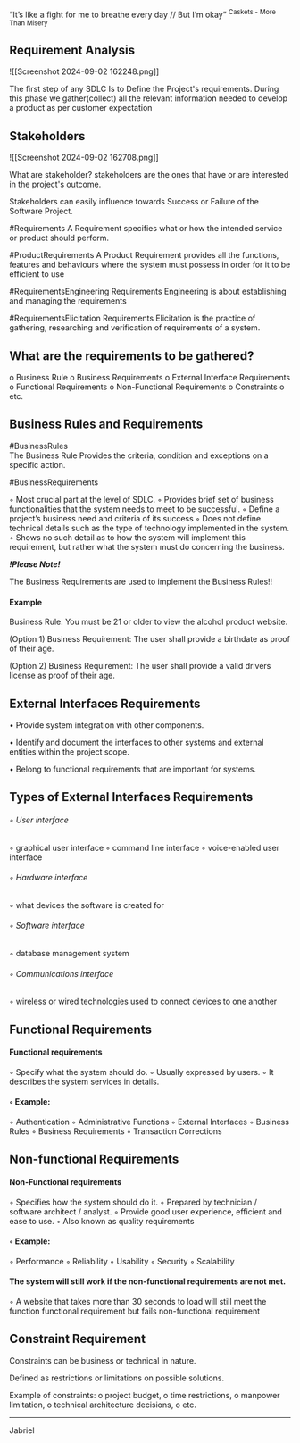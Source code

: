 “It’s like a fight for me to breathe every day // But I’m okay”
<sup>Caskets - More Than Misery</sup>

## Requirement Analysis

![[Screenshot 2024-09-02 162248.png]]


The first step of any SDLC Is to Define the Project's requirements.
During this phase we gather(collect) all the relevant information needed to develop a 
product as per customer expectation

## Stakeholders

![[Screenshot 2024-09-02 162708.png]]

What are stakeholder? stakeholders are the ones that have or are interested  in the project's outcome.

Stakeholders can easily influence towards Success or Failure of the Software Project.


#Requirements
 A Requirement specifies what or how the intended service or product should perform.

#ProductRequirements 
A Product Requirement provides all the functions, features and behaviours where the system must possess in order for it to be efficient to use

#RequirementsEngineering
Requirements Engineering is about establishing and managing the requirements

#RequirementsElicitation
Requirements Elicitation is the practice of gathering, researching and verification of requirements of a system.


## What are the requirements to be gathered?

o Business Rule 
o Business Requirements 
o External Interface Requirements 
o Functional Requirements 
o Non-Functional Requirements 
o Constraints 
o etc.

## Business Rules and Requirements

#BusinessRules\
The Business Rule Provides the criteria, condition and exceptions on a specific action.

#BusinessRequirements

◦ Most crucial part at the level of SDLC. 
◦ Provides brief set of business functionalities that the system needs to meet to be successful. 
◦ Define a project’s business need and criteria of its success 
◦ Does not define technical details such as the type of technology implemented in the system. 
◦ Shows no such detail as to how the system will implement this requirement, but rather what the system must do concerning the business.

***!Please Note!***

The Business Requirements are used to implement the Business Rules!!

#### Example

Business Rule: You must be 21 or older to view the alcohol product website. 

(Option 1) Business Requirement: The user shall provide a birthdate as proof of their age.

(Option 2) Business Requirement: The user shall provide a valid drivers license as proof of their age.



## External Interfaces Requirements

• Provide system integration with other components. 

• Identify and document the interfaces to other systems and external entities within the project scope. 

• Belong to functional requirements that are important for systems.


## Types of External Interfaces Requirements

###### ◦ User interface
   ◦ graphical user interface 
   ◦ command line interface 
   ◦ voice-enabled user interface 

###### ◦ Hardware interface
   ◦ what devices the software is created for 

###### ◦ Software interface 
   ◦ database management system 

###### ◦ Communications interface 
   ◦ wireless or wired technologies used to connect devices to one another

## Functional Requirements

#### Functional requirements 
   ◦ Specify what the system should do. 
   ◦ Usually expressed by users. 
   ◦ It describes the system services in details.

#### ◦ Example: 
   ◦ Authentication 
   ◦ Administrative Functions 
   ◦ External Interfaces 
   ◦ Business Rules 
   ◦ Business Requirements 
   ◦ Transaction Corrections


## Non-functional Requirements

#### Non-Functional requirements 
   ◦ Specifies how the system should do it. 
   ◦ Prepared by technician / software architect / analyst. 
   ◦ Provide good user experience, efficient and ease to use. 
   ◦ Also known as quality requirements 

#### ◦ Example: 
   ◦ Performance 
   ◦ Reliability 
   ◦ Usability 
   ◦ Security 
   ◦ Scalability


#### **The system will still work if the non-functional requirements are not met.** 

   ◦ A website that takes more than 30 seconds to load will still meet the function functional requirement but fails non-functional requirement



## Constraint Requirement

Constraints can be business or technical in nature.

Defined as restrictions or limitations on possible solutions. 

Example of constraints: 
   o project budget, 
   o time restrictions, 
   o manpower limitation, 
   o technical architecture decisions, 
   o etc.


---
Jabriel
